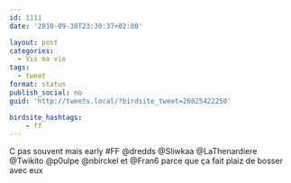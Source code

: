 ```yaml
---
id: 1111
date: '2010-09-30T23:30:37+02:00'

layout: post
categories:
  - Vis ma vie
tags:
  - tweet
format: status
publish_social: no
guid: 'http://tweets.local/?birdsite_tweet=26025422250'

birdsite_hashtags:
    - ff
---
```


C pas souvent mais early #FF @dredds @Sliwkaa @LaThenardiere @Twikito @p0ulpe @nbirckel et @Fran6 parce que ça fait plaiz de bosser avec eux